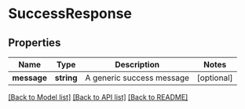 # SuccessResponse

## Properties
Name | Type | Description | Notes
------------ | ------------- | ------------- | -------------
**message** | **string** | A generic success message | [optional] 

[[Back to Model list]](../README.md#documentation-for-models) [[Back to API list]](../README.md#documentation-for-api-endpoints) [[Back to README]](../README.md)


